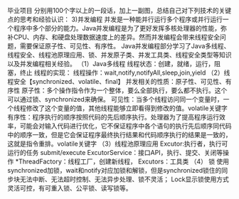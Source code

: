 毕业项目
分别用100个字以上的一段话，加上一副图，总结自己对下列技术的关键点的思考和经验认识：
3)并发编程
并发是一种能并行运行多个程序或并行运行一个程序中多个部分的能力。Java并发编程是为了更好发挥多核处理器的性能，弥补CPU、内存、和硬盘处理数据速度上的差异。然而并发编程会带来线程安全问题，需要保证原子性、可见性、有序性。
Java并发编程部分学习了Java多线程、线程安全、线程池原理应用、锁、并发原子类、并发工具类、线程安全类型等知识以及并发编程相关经验。
（1）Java多线程
线程状态：创建，就绪，运行，阻塞，终止
线程的实现：
线程操作：wait,notify,notifyAll,sleep,join,yield
（2）线程安全【synchronized、volatile、final】
并发相关的性质：原子性、可见性、有序性
原子性：多个操作指令作为一个整体，要么全部执行，要么都不执行。这个可以通过锁、synchronized来确保。
可见性：当多个线程访问同一个变量时，一个线程修改了这个变量的值，其他线程能够立即看得到修改的值。volatile关键字
有序性：程序执行的顺序按照代码的先后顺序执行。处理器为了提高程序运行效率，可能会对输入代码进行优化，它不保证程序中各个语句的执行先后顺序同代码中的顺序一致，但是它会保证程序最终执行结果和代码顺序执行的结果是一致的，这就是指令重排。volatile关键字
（3）线程池原理应用
Excutor:执行者，执行可运行的任务 submit/execute
ExcutorService：接口API，执行、提交、关闭等操作
*ThreadFactory：线程工厂，创建新线程，
Excutors：工具类
（4） 锁
 使用synchronized加锁，wait和notify对应加锁和解锁，但是synchronized锁住的同步块无法中断、无法超时控制、无法异步处理、锁不灵活；
Lock显示锁使用方式灵活可控，有可重入锁、公平锁、读写锁等。